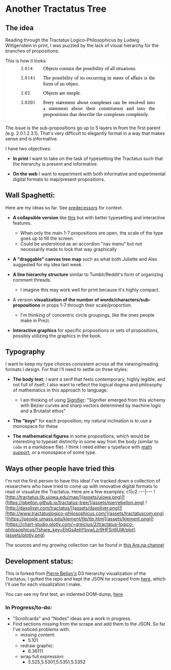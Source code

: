 # Another Tractatus Tree

## The idea
Reading through the Tractatus Logico-Philosophicus by Ludwig Wittgenstein in print, I was puzzled by the lack of visual hierarchy for the branches of propositions.

This is how it looks:
![How the Tractatus appears in my printed edition](assets/tractatus-print.png)

The issue is the sub-propositions go up to 5 layers in from the first parent (e.g. 2.0.1.2.3.1). That's very difficult to elegantly format in a way that makes sense and is informative.

I have two objectives:

* **In print** I want to take on the task of typesetting the Tractatus such that the hierarchy is present and informative.

* **On the web** I want to experiment with both informative and experimental digital formats to map/present propositions.

## Wall Spaghetti:

Here are my ideas so far. See [predecessors](#user-content-ways-other-people-have-tried-this) for context.

* **A collapsible version** like [this](http://daxoliver.com/tractatus/) but with better typesetting and interactive features.
  * When only the main 1-7 propositions are open, the scale of the type goes up to fill the screen.
  * Could be understood as an accordion "nav menu" but not necessarily made to look that way graphically

* **A "draggable" canvas tree map** such as what both Juliette and Alex suggested for my idea last week.

* **A line hierarchy structure** similar to Tumblr/Reddit's form of organizing comment threads.
  * I imagine this may work well for print because it's highly compact.

* A version **visualization of the number of words/characters/sub-propositions** in props 1-7 through their scale/proportion.
  * I'm thinking of concentric circle groupings, like the ones people make in Prezi.

* **Interactive graphics** for specific propositions or sets of propositions, possibly utilizing the graphics in the book.


## Typography

I want to keep my type choices consistent across all the viewing/reading formats I design. For that I'll need to settle on three styles:

* **The body text**; I want a serif that feels contemporary, highly legible, and not full of itself; I also want to reflect the logical dogma and philosophy of mathematics in this approach to language.
  * I am thinking of using [Signifier](https://klim.co.nz/blog/signifier-design-information/): "Signifier emerged from this alchemy with Bézier curves and sharp vectors determined by machine logic and a Brutalist ethos"

* **The "keys"** for each proposition; my natural inclination is to use a monospace for these

* **The mathematical figures** in some propositions, which would be interesting to typeset distinctly in some way from the body (similar to `code` in a markdown file). I think I need either a typeface with [math support](https://www.tug.org/FontCatalogue/mathfonts.html), or a monospace of some type.


## Ways other people have tried this

I'm not the first person to have this idea! I've tracked down a collection of researchers who have tried to come up with innovative digital formats to read or visualize the Tractatus. Here are a few examples:
c1|c2
---|---
![http://tractatus.lib.uiowa.edu/map/](assets/uiowa.png)|![https://pbellon.github.io/tractatus-tree/](assets/pierrebellon.png)
![http://daxoliver.com/tractatus/](assets/daxoliver.png)|![http://www.tractatuslogico-philosophicus.com/](assets/tractatuscom.png)
![https://people.umass.edu/klement/tlp/tlp.html](assets/klement.png)|![https://chart-studio.plotly.com/~greicius/2/tractatus-logico-philosophicus/?share_key=EhGs4nhYbvwLzr9HFSn6Ul#/plot](assets/plotly.png)

The sources and my growing collection can be found in [this Are.na channel](https://www.are.na/nico-chilla/tractatus-visualizations)



## Development status:


This is forked from [Pierre Bellon's](https://pbellon.github.io/#!/en) D3 hierarchy visualization of the Tractatus; I gutted the repo and kept the JSON he scraped from [here](https://people.umass.edu/klement/tlp/tlp.html), which I'll use for each visualization I make.

You can see my first test, an indented DOM-dump, [here](https://nchilla.github.io/tractatus-tree/dom)


### In Progress/to-do:
* "Scrollcards" and "Nodes" ideas are a work in progress.
* Find sections missing from the scrape and add them to the JSON. So far I've noticed problems with:
  * missing content:
    * 5.101 
  * redraw graphic:
    * 6.36111
  * wrap full expression:
    * 5.525,5.5301,5.5351,5.5352
